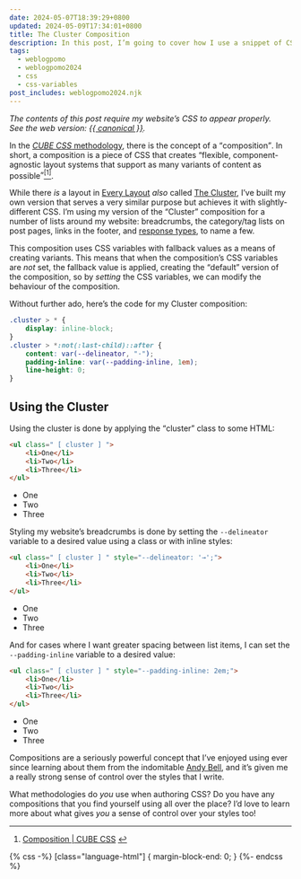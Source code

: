 ```yaml
---
date: 2024-05-07T18:39:29+0800
updated: 2024-05-09T17:34:01+0800
title: The Cluster Composition
description: In this post, I’m going to cover how I use a snippet of CSS for laying out list items that called the <q>Cluster</q>.
tags:
  - weblogpomo
  - weblogpomo2024
  - css
  - css-variables
post_includes: weblogpomo2024.njk
---
```


<p class=" [ rss-only ] "><em>The contents of this post require my website’s CSS to appear properly.<br>See the web version: <a href="{{ canonical }}">{{ canonical }}</a>.</em></p>

In the [*CUBE CSS* methodology](https://cube.fyi), there is the concept of a <q>composition</q>. In short, a composition is a piece of CSS that creates <q>flexible, component-agnostic layout systems that support as many variants of content as possible</q><a href="#fn1" id="fnref1"><sup class="footnote-ref">[1]</sup></a>.

While there *is* a layout in [Every Layout](https://every-layout.dev) *also* called [The Cluster](https://every-layout.dev/layouts/cluster/), I’ve built my own version that serves a very similar purpose but achieves it with slightly-different CSS. I’m using my version of the <q>Cluster</q> composition for a number of lists around my website: breadcrumbs, the category/tag lists on post pages, links in the footer, and [response types](https://chrisburnell.com/note/slash-interests/#responses), to name a few.

This composition uses CSS variables with fallback values as a means of creating variants. This means that when the composition’s CSS variables are *not* set, the fallback value is applied, creating the <q>default</q> version of the composition, so by *setting* the CSS variables, we can modify the behaviour of the composition.

Without further ado, here’s the code for my Cluster composition:

```css
.cluster > * {
	display: inline-block;
}
.cluster > *:not(:last-child)::after {
	content: var(--delineator, "·");
	padding-inline: var(--padding-inline, 1em);
	line-height: 0;
}
```

<h2 id="usage">Using the Cluster</h2>

Using the cluster is done by applying the <q>cluster</q> class to some HTML:

```html
<ul class=" [ cluster ] ">
	<li>One</li>
	<li>Two</li>
	<li>Three</li>
</ul>
```

<div class=" [ box ] ">
    <ul class=" [ cluster ] ">
        <li>One</li><li>Two</li><li>Three</li>
    </ul>
</div>

Styling my website’s breadcrumbs is done by setting the `--delineator` variable to a desired value using a class or with inline styles:

```html
<ul class=" [ cluster ] " style="--delineator: '→';">
	<li>One</li>
	<li>Two</li>
	<li>Three</li>
</ul>
```

<div class=" [ box ] ">
    <ul class=" [ cluster ] " style="--delineator: '→';">
        <li>One</li><li>Two</li><li>Three</li>
    </ul>
</div>

And for cases where I want greater spacing between list items, I can set the `--padding-inline` variable to a desired value:

```html
<ul class=" [ cluster ] " style="--padding-inline: 2em;">
	<li>One</li>
	<li>Two</li>
	<li>Three</li>
</ul>
```

<div class=" [ box ] ">
    <ul class=" [ cluster ] " style="--padding-inline: 2em;">
        <li>One</li><li>Two</li><li>Three</li>
    </ul>
</div>

Compositions are a seriously powerful concept that I’ve enjoyed using ever since learning about them from the indomitable [Andy Bell](https://piccalil.li/), and it’s given me a really strong sense of control over the styles that I write.

What methodologies do *you* use when authoring CSS? Do you have any compositions that you find yourself using all over the place? I’d love to learn more about what gives *you* a sense of control over your styles too!

<hr style="--rule-space: var(--size-medium);">

<nav aria-label="Footnotes">
	<ol>
		<li id="fn1">
			<p><a href="https://cube.fyi/composition.html" rel="external noopener">Composition | CUBE CSS</a> <a href="#fnref1">↩︎</a></p>
		</li>
	</ol>
</nav>

{% css -%}
[class="language-html"] {
    margin-block-end: 0;
}
{%- endcss %}
